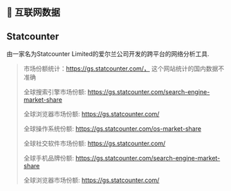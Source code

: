 ## 📵 互联网数据

## Statcounter

由一家名为Statcounter Limited的爱尔兰公司开发的跨平台的网络分析工具.

> 市场份额统计：https://gs.statcounter.com/， 这个网站统计的国内数据不准确
>
> 全球搜索引擎市场份额: https://gs.statcounter.com/search-engine-market-share
>
> 全球浏览器市场份额: https://gs.statcounter.com/
>
> 全球操作系统份额: https://gs.statcounter.com/os-market-share
>
> 全球社交软件市场份额: https://gs.statcounter.com/
>
> 全球手机品牌份额: https://gs.statcounter.com/search-engine-market-share
>
> 全球浏览器市场份额: https://gs.statcounter.com/

